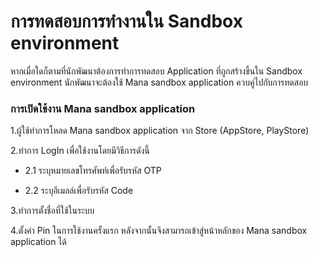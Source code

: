# การทดสอบการทำงานใน Sandbox environment

หากเมื่อใดก็ตามที่นักพัฒนาต้องการทำการทดสอบ Application ที่ถูกสร้างขึ้นใน Sandbox environment นักพัฒนาจะต้องใช้ Mana sandbox application ควบคู่ไปกับการทดสอบ

### การเปิดใช้งาน Mana sandbox application

1.ผู้ใช้ทำการโหลด Mana sandbox application จาก Store (AppStore, PlayStore)

2.ทำการ LogIn เพื่อใช้งานโดยมีวิธีการดังนี้

* 2.1 ระบุหมายเลขโทรศัพท์เพื่อรับรหัส OTP

* 2.2 ระบุอีเมลล์เพื่อรับรหัส Code

3.ทำการตั้งชื่อที่ใช้ในระบบ

4.ตั้งค่า Pin ในการใช้งานครั้งแรก หลังจากนั้นจึงสามารถเข้าสู่หน้าหลักของ Mana sandbox application ได้




